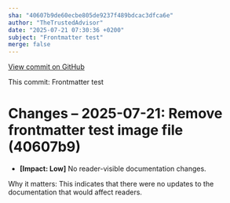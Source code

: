 ```yaml
---
sha: "40607b9de60ecbe805de9237f489bdcac3dfca6e"
author: "TheTrustedAdvisor"
date: "2025-07-21 07:30:36 +0200"
subject: "Frontmatter test"
merge: false
---
```


[View commit on GitHub](https://github.com/TheTrustedAdvisor/FabricAdoptionFramework/commit/40607b9de60ecbe805de9237f489bdcac3dfca6e)

This commit: Frontmatter test

# Changes – 2025-07-21: Remove frontmatter test image file (40607b9)

- **[Impact: Low]** No reader-visible documentation changes.  

Why it matters: This indicates that there were no updates to the documentation that would affect readers.
